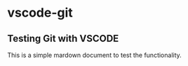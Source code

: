 # vscode-git
## Testing Git with VSCODE

This is a simple mardown document to test the functionality.